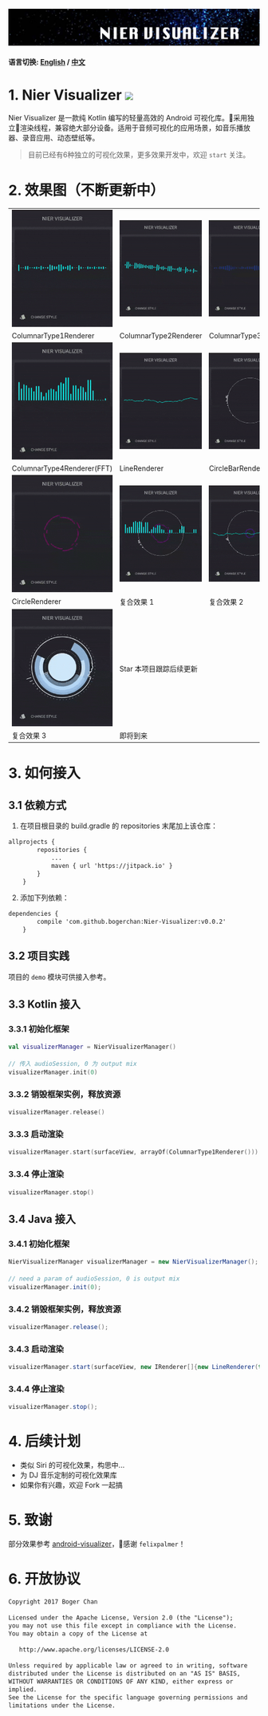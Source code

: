 ![Nier Visualizer](doc/img/header.jpg)

#### 语言切换: [English](README.md) / [中文](README-zh.md)

# 1. Nier Visualizer ![](https://jitpack.io/v/bogerchan/Nier-Visualizer.svg)

Nier Visualizer 是一款纯 Kotlin 编写的轻量高效的 Android 可视化库。采用独立渲染线程，兼容绝大部分设备。适用于音频可视化的应用场景，如音乐播放器、录音应用、动态壁纸等。

> 目前已经有6种独立的可视化效果，更多效果开发中，欢迎 `start` 关注。

# 2. 效果图（不断更新中）

||||
|---|---|---|
|![ColumnarType1Renderer](doc/img/renderer1.gif)|![ColumnarType2Renderer](doc/img/renderer2.gif)|![ColumnarType3Renderer](doc/img/renderer3.gif)|
| ColumnarType1Renderer | ColumnarType2Renderer | ColumnarType3Renderer |
|![ColumnarType4Renderer(FFT)](doc/img/renderer4.gif)|![LineRenderer](doc/img/renderer5.gif)|![CircleBarRenderer](doc/img/renderer6.gif)|
| ColumnarType4Renderer(FFT) | LineRenderer | CircleBarRenderer |
|![CircleRenderer](doc/img/renderer7.gif)|![Compound effect 1](doc/img/renderer8.gif)|![Compound effect 2](doc/img/renderer9.gif)|
| CircleRenderer | 复合效果 1 | 复合效果 2 |
|![Compound effect 3](doc/img/renderer10.gif)| Star 本项目跟踪后续更新 |
| 复合效果 3 | 即将到来 |

# 3. 如何接入

## 3.1 依赖方式

1. 在项目根目录的 build.gradle 的 repositories 末尾加上该仓库：

```
allprojects {
		repositories {
			...
			maven { url 'https://jitpack.io' }
		}
	}
```

2. 添加下列依赖：

```
dependencies {
		compile 'com.github.bogerchan:Nier-Visualizer:v0.0.2'
	}
```

## 3.2 项目实践

项目的 `demo` 模块可供接入参考。

## 3.3 Kotlin 接入

### 3.3.1 初始化框架

``` kotlin
val visualizerManager = NierVisualizerManager()

// 传入 audioSession, 0 为 output mix
visualizerManager.init(0)
```

### 3.3.2 销毁框架实例，释放资源

``` kotlin
visualizerManager.release()
```

### 3.3.3 启动渲染

``` kotlin
visualizerManager.start(surfaceView, arrayOf(ColumnarType1Renderer()))
```

### 3.3.4 停止渲染

``` kotlin
visualizerManager.stop()
```

## 3.4 Java 接入

### 3.4.1 初始化框架

``` java
NierVisualizerManager visualizerManager = new NierVisualizerManager();

// need a param of audioSession, 0 is output mix
visualizerManager.init(0);
```

### 3.4.2 销毁框架实例，释放资源

``` java
visualizerManager.release();
```

### 3.4.3 启动渲染

``` java
visualizerManager.start(surfaceView, new IRenderer[]{new LineRenderer(true)});
```

### 3.4.4 停止渲染

``` java
visualizerManager.stop();
```

# 4. 后续计划

- 类似 Siri 的可视化效果，构思中...
- 为 DJ 音乐定制的可视化效果库
- 如果你有兴趣，欢迎 Fork 一起搞

# 5. 致谢

部分效果参考 [android-visualizer](https://github.com/felixpalmer/android-visualizer)，感谢 `felixpalmer`！

# 6. 开放协议

```
Copyright 2017 Boger Chan

Licensed under the Apache License, Version 2.0 (the "License");
you may not use this file except in compliance with the License.
You may obtain a copy of the License at

   http://www.apache.org/licenses/LICENSE-2.0

Unless required by applicable law or agreed to in writing, software
distributed under the License is distributed on an "AS IS" BASIS,
WITHOUT WARRANTIES OR CONDITIONS OF ANY KIND, either express or implied.
See the License for the specific language governing permissions and
limitations under the License.
```
